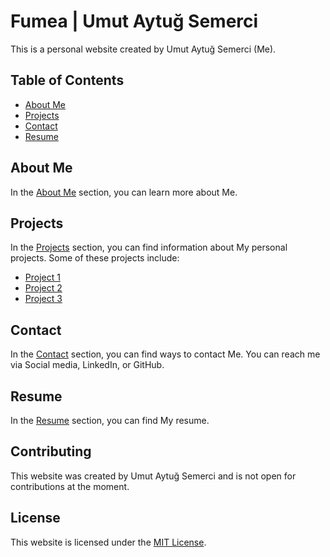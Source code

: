 # Fumea | Umut Aytuğ Semerci

This is a personal website created by Umut Aytuğ Semerci (Me).

## Table of Contents

- [About Me](#about-me)
- [Projects](#projects)
- [Contact](#contact)
- [Resume](#resume)

## About Me

In the [About Me](https://uaytug.github.io/links/include/about.html) section, you can learn more about Me. 

## Projects

In the [Projects](https://uaytug.github.io/links/include/projects.html) section, you can find information about My personal projects. Some of these projects include:

- [Project 1](https://github.com/uaytug/I2DLE)
- [Project 2](https://github.com/uaytug/DcBell-beta-public)
- [Project 3](https://github.com/uaytug/Voting-System)

## Contact

In the [Contact](https://uaytug.github.io/links/include/contact.html) section, you can find ways to contact Me. You can reach me via Social media, LinkedIn, or GitHub.

## Resume

In the [Resume](https://uaytug.github.io/links/include/resume.html) section, you can find My resume.

## Contributing

This website was created by Umut Aytuğ Semerci and is not open for contributions at the moment.

## License

This website is licensed under the [MIT License](https://github.com/uaytug/links/blob/main/LICENSE).
